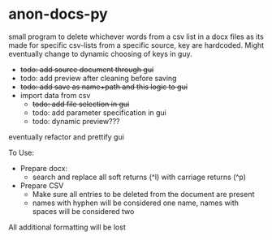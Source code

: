 # anon-docs-py

small program to delete whichever words from a csv list in a docx files
as its made for specific csv-lists from a specific source, key are hardcoded. Might eventually change to dynamic choosing of keys in guy.

- ~~todo: add source document through gui~~
- todo: add preview after cleaning before saving
- ~~todo: add save as name+path and this logic to gui~~
- import data from csv
  - ~~todo: add file selection in gui~~
  - todo: add parameter specification in gui
  - todo: dynamic preview???
    
eventually refactor and prettify gui

To Use:
- Prepare docx:
  - search and replace all soft returns (^l) with carriage returns (^p)
- Prepare CSV
  - Make sure all entries to be deleted from the document are present
  - names with hyphen will be considered one name, names with spaces will be considered two

All additional formatting will be lost